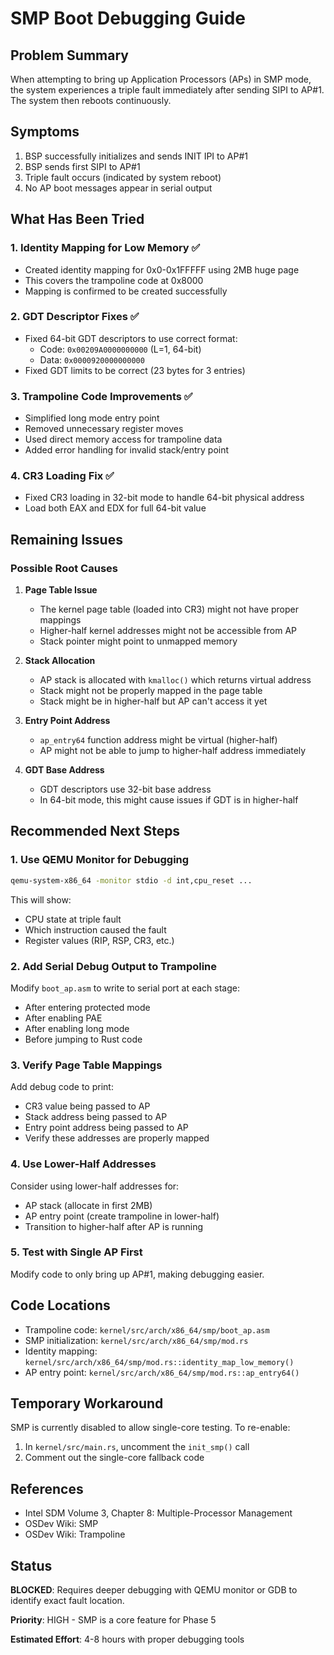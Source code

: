 # SMP Boot Debugging Guide

## Problem Summary

When attempting to bring up Application Processors (APs) in SMP mode, the system experiences a triple fault immediately after sending SIPI to AP#1. The system then reboots continuously.

## Symptoms

1. BSP successfully initializes and sends INIT IPI to AP#1
2. BSP sends first SIPI to AP#1
3. Triple fault occurs (indicated by system reboot)
4. No AP boot messages appear in serial output

## What Has Been Tried

### 1. Identity Mapping for Low Memory ✅
- Created identity mapping for 0x0-0x1FFFFF using 2MB huge page
- This covers the trampoline code at 0x8000
- Mapping is confirmed to be created successfully

### 2. GDT Descriptor Fixes ✅
- Fixed 64-bit GDT descriptors to use correct format:
  - Code: `0x00209A0000000000` (L=1, 64-bit)
  - Data: `0x0000920000000000`
- Fixed GDT limits to be correct (23 bytes for 3 entries)

### 3. Trampoline Code Improvements ✅
- Simplified long mode entry point
- Removed unnecessary register moves
- Used direct memory access for trampoline data
- Added error handling for invalid stack/entry point

### 4. CR3 Loading Fix ✅
- Fixed CR3 loading in 32-bit mode to handle 64-bit physical address
- Load both EAX and EDX for full 64-bit value

## Remaining Issues

### Possible Root Causes

1. **Page Table Issue**
   - The kernel page table (loaded into CR3) might not have proper mappings
   - Higher-half kernel addresses might not be accessible from AP
   - Stack pointer might point to unmapped memory

2. **Stack Allocation**
   - AP stack is allocated with `kmalloc()` which returns virtual address
   - Stack might not be properly mapped in the page table
   - Stack might be in higher-half but AP can't access it yet

3. **Entry Point Address**
   - `ap_entry64` function address might be virtual (higher-half)
   - AP might not be able to jump to higher-half address immediately

4. **GDT Base Address**
   - GDT descriptors use 32-bit base address
   - In 64-bit mode, this might cause issues if GDT is in higher-half

## Recommended Next Steps

### 1. Use QEMU Monitor for Debugging

```bash
qemu-system-x86_64 -monitor stdio -d int,cpu_reset ...
```

This will show:
- CPU state at triple fault
- Which instruction caused the fault
- Register values (RIP, RSP, CR3, etc.)

### 2. Add Serial Debug Output to Trampoline

Modify `boot_ap.asm` to write to serial port at each stage:
- After entering protected mode
- After enabling PAE
- After enabling long mode
- Before jumping to Rust code

### 3. Verify Page Table Mappings

Add debug code to print:
- CR3 value being passed to AP
- Stack address being passed to AP
- Entry point address being passed to AP
- Verify these addresses are properly mapped

### 4. Use Lower-Half Addresses

Consider using lower-half addresses for:
- AP stack (allocate in first 2MB)
- AP entry point (create trampoline in lower-half)
- Transition to higher-half after AP is running

### 5. Test with Single AP First

Modify code to only bring up AP#1, making debugging easier.

## Code Locations

- Trampoline code: `kernel/src/arch/x86_64/smp/boot_ap.asm`
- SMP initialization: `kernel/src/arch/x86_64/smp/mod.rs`
- Identity mapping: `kernel/src/arch/x86_64/smp/mod.rs::identity_map_low_memory()`
- AP entry point: `kernel/src/arch/x86_64/smp/mod.rs::ap_entry64()`

## Temporary Workaround

SMP is currently disabled to allow single-core testing. To re-enable:

1. In `kernel/src/main.rs`, uncomment the `init_smp()` call
2. Comment out the single-core fallback code

## References

- Intel SDM Volume 3, Chapter 8: Multiple-Processor Management
- OSDev Wiki: SMP
- OSDev Wiki: Trampoline

## Status

**BLOCKED**: Requires deeper debugging with QEMU monitor or GDB to identify exact fault location.

**Priority**: HIGH - SMP is a core feature for Phase 5

**Estimated Effort**: 4-8 hours with proper debugging tools
